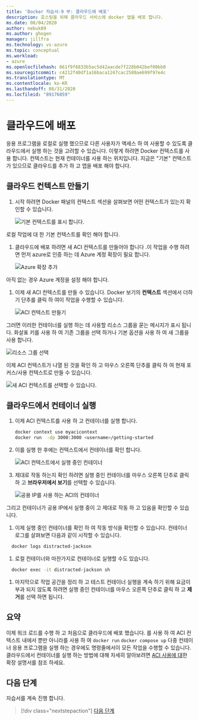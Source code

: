 ```yaml
---
title: 'Docker 자습서-9 부: 클라우드에 배포'
description: 호스팅을 위해 클라우드 서비스에 docker 앱을 배포 합니다.
ms.date: 08/04/2020
author: nebuk89
ms.author: ghogen
manager: jillfra
ms.technology: vs-azure
ms.topic: conceptual
ms.workload:
- azure
ms.openlocfilehash: 661f9f6833b5ac5d42aacde7f228b042bef00bb0
ms.sourcegitcommit: c4212f40df1a16baca1247cac2580ae699f97e4c
ms.translationtype: MT
ms.contentlocale: ko-KR
ms.lasthandoff: 08/31/2020
ms.locfileid: "89176859"
---
```

# <a name="deploy-to-the-cloud"></a>클라우드에 배포

응용 프로그램을 로컬로 실행 했으므로 다른 사용자가 액세스 하 여 사용할 수 있도록 클라우드에서 실행 하는 것을 고려할 수 있습니다. 이렇게 하려면 Docker 컨텍스트를 사용 합니다. 컨텍스트는 현재 컨테이너를 사용 하는 위치입니다. 지금은 "기본" 컨텍스트가 있으므로 클라우드를 추가 하 고 앱을 배포 해야 합니다.

## <a name="create-your-cloud-context"></a>클라우드 컨텍스트 만들기

1. 시작 하려면 Docker 패널의 컨텍스트 섹션을 살펴보면 어떤 컨텍스트가 있는지 확인할 수 있습니다.

   ![기본 컨텍스트를 표시 합니다.](media/defaultcontext.png)

로컬 작업에 대 한 기본 컨텍스트를 확인 해야 합니다.

1. 클라우드에 배포 하려면 새 ACI 컨텍스트를 만들어야 합니다 .이 작업을 수행 하려면 먼저 azure로 인증 하는 데 Azure 계정 확장이 필요 합니다.

   ![Azure 확장 추가](media/addazureextension.png)

아직 없는 경우 Azure 계정을 설정 해야 합니다.

1. 이제 새 ACI 컨텍스트를 만들 수 있습니다. Docker 보기의 **컨텍스트** 섹션에서 더하기 단추를 클릭 하 여이 작업을 수행할 수 있습니다.

   ![ACI 컨텍스트 만들기](media/createnewcontext.png)

그러면 이러한 컨테이너를 실행 하는 데 사용할 리소스 그룹을 묻는 메시지가 표시 됩니다. 화살표 키를 사용 하 여 기존 그룹을 선택 하거나 기본 옵션을 사용 하 여 새 그룹을 사용 합니다.

![리소스 그룹 선택](media/selectresourcegroup.png)

이제 ACI 컨텍스트가 나열 된 것을 확인 하 고 마우스 오른쪽 단추를 클릭 하 여 현재 포커스/사용 컨텍스트로 만들 수 있습니다.

![새 ACI 컨텍스트를 선택할 수 있습니다.](media/listofcontexts.png)

## <a name="run-containers-in-the-cloud"></a>클라우드에서 컨테이너 실행

1. 이제 ACI 컨텍스트를 사용 하 고 컨테이너를 실행 합니다.

   ```bash
   docker context use myacicontext
   docker run  -dp 3000:3000 <username>/getting-started
   ```

1. 이를 실행 한 후에는 컨텍스트에서 컨테이너를 확인 합니다.

   ![ACI 컨텍스트에서 실행 중인 컨테이너](media/contextcontainer.png)

1. 제대로 작동 하는지 확인 하려면 실행 중인 컨테이너를 마우스 오른쪽 단추로 클릭 하 고 **브라우저에서 보기**를 선택할 수 있습니다.

   ![공용 IP를 사용 하는 ACI의 컨테이너](media/containerinaci.png)

그리고 컨테이너가 공용 IP에서 실행 중이 고 제대로 작동 하 고 있음을 확인할 수 있습니다.

1. 이제 실행 중인 컨테이너를 확인 하 여 작동 방식을 확인할 수 있습니다. 컨테이너 로그를 살펴보면 다음과 같이 시작할 수 있습니다.
 
 ```bash
   docker logs distracted-jackson
   ```

1. 로컬 컨테이너와 마찬가지로 컨테이너로 실행할 수도 있습니다.
 
 ```bash
   docker exec -it distracted-jackson sh
   ```

1. 마지막으로 작업 공간을 정리 하 고 테스트 컨테이너 실행을 계속 하기 위해 요금이 부과 되지 않도록 하려면 실행 중인 컨테이너를 마우스 오른쪽 단추로 클릭 하 고 **제거**를 선택 하면 됩니다.

## <a name="recap"></a>요약

이제 워크 로드를 수행 하 고 처음으로 클라우드에 배포 했습니다. 를 사용 하 여 ACI 컨텍스트 내에서 뿐만 아니라를 사용 하 여 `docker run` `docker compose up` 다중 컨테이너 응용 프로그램을 실행 하는 경우에도 명령줄에서이 모든 작업을 수행할 수 있습니다. 클라우드에서 컨테이너를 실행 하는 방법에 대해 자세히 알아보려면 [ACI 사용에 대](https://docs.docker.com/engine/context/aci-integration/)한 확장 설명서를 참조 하세요.

## <a name="next-steps"></a>다음 단계

자습서를 계속 진행 합니다.

> [!div class="nextstepaction"]
> [다음 단계](whats-next.md)
